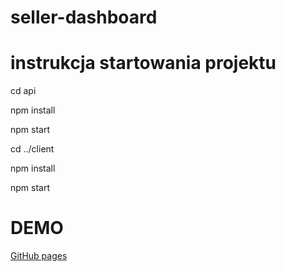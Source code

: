 # seller-dashboard

# instrukcja startowania projektu

cd api

npm install

npm start

cd ../client

npm install

npm start

# DEMO
[GitHub pages](https://prz-mek.github.io/seller-dashboard/#/)
